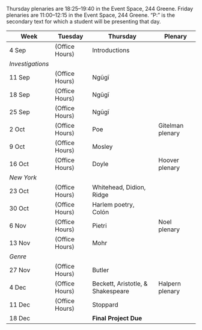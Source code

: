 
Thursday plenaries are 18:25–19:40 in the Event Space, 244 Greene. Friday
plenaries are 11:00–12:15 in the Event Space, 244 Greene. “P:” is the secondary
text for which a student will be presenting that day.

| Week | Tuesday | Thursday | Plenary | 
-------| ------- | -------- | ------ |
4 Sep | (Office Hours) | Introductions |
*Investigations* ||||
11 Sep | (Office Hours) | Ngũgĩ | |
18 Sep | (Office Hours) | Ngũgĩ | |
25 Sep | (Office Hours) | Ngũgĩ | |
2 Oct | (Office Hours) | Poe | Gitelman plenary |
9 Oct | (Office Hours) | Mosley | |
16 Oct | (Office Hours) | Doyle | Hoover plenary |
*New York* ||||
23 Oct | (Office Hours) | Whitehead, Didion, Ridge | |
30 Oct | (Office Hours) | Harlem poetry, Colón| |
6 Nov | (Office Hours) | Pietri | Noel plenary |
13 Nov | (Office Hours) | Mohr | |
*Genre* ||||
27 Nov | (Office Hours) | Butler | |
4 Dec | (Office Hours) | Beckett, Aristotle, & Shakespeare | Halpern plenary |
11 Dec | (Office Hours) | Stoppard | |
18 Dec | | **Final Project Due** | |
